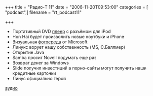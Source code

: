 +++
title = "Радио-T 11"
date = "2006-11-20T09:53:00"
categories = [ "podcast",]
filename = "rt_podcast11"

+++

- Портативный DVD [плеер](http://mobbit.info/item/2025) c разъёмом для iPod
- Hon Hai будет произволить новые ноутбуки и iPhone
- Визуальная [фотосреда](http://labs.live.com/photosynth/) от Microsoft
- Линукс ворует нашу собственность (MS, С.Баллмер)
- Открытие Java
- Samba просит Novell подумать еще раз
- Возврат денег за Windows
- Slide получил инвестиций а порно-сайты могут получить наши кредитные карточки
- Линус официально герой

[аудио](https://cdn.radio-t.com/rt_podcast11.mp3)
<audio src="https://cdn.radio-t.com/rt_podcast11.mp3" preload="none"></audio>